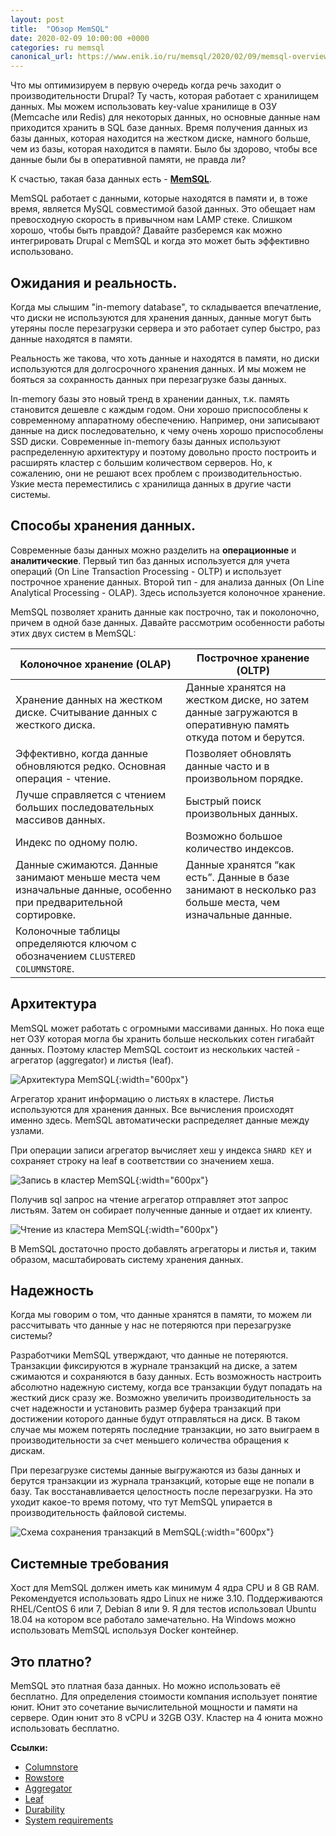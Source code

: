 ```yaml
---
layout: post
title:  "Обзор MemSQL"
date: 2020-02-09 10:00:00 +0000
categories: ru memsql
canonical_url: https://www.enik.io/ru/memsql/2020/02/09/memsql-overview.html
---
```

Что мы оптимизируем в первую очередь когда речь заходит о производительности Drupal? Ту часть, которая работает с хранилищем данных. Мы можем использовать key-value хранилище в ОЗУ (Memcache или Redis) для некоторых данных, но основные данные нам приходится хранить в SQL базе данных. Время получения данных из базы данных, которая находится на жестком диске, намного больше, чем из базы, которая находится в памяти. Было бы здорово, чтобы все данные были бы в оперативной памяти, не правда ли?

К счастью, такая база данных есть - **[MemSQL](https://www.memsql.com)**.

MemSQL работает с данными, которые находятся в памяти и, в тоже время, является MySQL совместимой базой данных. Это обещает нам превосходную скорость в привычном нам LAMP стеке. Слишком хорошо, чтобы быть правдой? Давайте разберемся как можно интегрировать Drupal c MemSQL и когда это может быть эффективно использовано.

## Ожидания и реальность.

Когда мы слышим "in-memory database", то складывается впечатление, что диски не используются для хранения данных, данные могут быть утеряны после перезагрузки сервера и это работает супер быстро, раз данные находятся в памяти.

Реальность же такова, что хоть данные и находятся в памяти, но диски используются для долгосрочного хранения данных. И мы можем не бояться за сохранность данных при перезагрузке базы данных.

In-memory базы это новый тренд в хранении данных, т.к. память становится дешевле с каждым годом. Они хорошо приспособлены к современному аппаратному обеспечению. Например, они записывают данные на диск последовательно, к чему очень хорошо приспособлены SSD диски. Современные in-memory базы данных используют распределенную архитектуру и поэтому довольно просто построить и расширять кластер с большим количеством серверов. Но, к сожалению, они не решают всех проблем с производительностью. Узкие места переместились с хранилища данных в другие части системы.   

## Способы хранения данных.

Современные базы данных можно разделить на **операционные** и **аналитические**. Первый тип баз данных используется для учета операций (On Line Transaction Processing - OLTP) и использует построчное хранение данных. Второй тип - для анализа данных (On Line Analytical Processing - OLAP). Здесь используется колоночное хранение.

MemSQL позволяет хранить данные как построчно, так и поколоночно, причем в одной базе данных. Давайте рассмотрим особенности работы этих двух систем в MemSQL: 

| Колоночное хранение (OLAP)                                                                                      | Построчное хранение (OLTP)                                                                                 |
|-----------------------------------------------------------------------------------------------------------------|------------------------------------------------------------------------------------------------------------|
| Хранение данных на жестком диске. Считывание данных с жесткого диска.                                           | Данные хранятся на жестком диске, но затем данные загружаются в оперативную память откуда потом и берутся. |
| Эффективно, когда данные обновляются редко. Основная операция - чтение.                                         | Позволяет обновлять данные часто и в произвольном порядке.                                                 |
| Лучше справляется с чтением больших последовательных массивов данных.                                           | Быстрый поиск произвольных данных.                                                                         |
| Индекс по одному полю.                                                                                          | Возможно большое количество индексов.                                                                      |
| Данные сжимаются. Данные занимают меньше места чем изначальные данные, особенно при предварительной сортировке. | Данные хранятся “как есть”. Данные в базе занимают в несколько раз больше места, чем изначальные данные.   |
| Колоночные таблицы определяются ключом с обозначением `CLUSTERED COLUMNSTORE`.                                  |                                                                                                            |

## Архитектура

MemSQL может работать с огромными массивами данных. Но пока еще нет ОЗУ которая могла бы хранить больше нескольких сотен гигабайт данных. Поэтому кластер MemSQL состоит из нескольких частей - агрегатор (aggregator) и листья (leaf).

![Архитектура MemSQL](/assets/content/2020-02-09-memsql-overview/memsql_architecture.jpg){:width="600px"}

Агрегатор хранит информацию о листьях в кластере. Листья используются для хранения данных. Все вычисления происходят именно здесь. MemSQL автоматически распределяет данные между узлами.

При операции записи агрегатор вычисляет хеш у индекса `SHARD KEY` и сохраняет строку на leaf в соответствии со значением хеша.

![Запись в кластер MemSQL](/assets/content/2020-02-09-memsql-overview/memsql_leaf_write.png){:width="600px"}

Получив sql запрос на чтение агрегатор отправляет этот запрос листьям. Затем он собирает полученные данные и отдает их клиенту.

![Чтение из кластера MemSQL](/assets/content/2020-02-09-memsql-overview/memsql_leaf_read.png){:width="600px"}

В MemSQL достаточно просто добавлять агрегаторы и листья и, таким образом, масштабировать систему хранения данных. 

## Надежность

Когда мы говорим о том, что данные хранятся в памяти, то можем ли рассчитывать что данные у нас не потеряются при перезагрузке системы?  

Разработчики MemSQL утверждают, что данные не потеряются. Транзакции фиксируются в журнале транзакций на диске, а затем сжимаются и сохраняются в базу данных. Есть возможность настроить абсолютно надежную систему, когда все транзакции будут попадать на жесткий диск сразу же. Возможно увеличить производительность за счет надежности и установить размер буфера транзакций при достижении которого данные будут отправляться на диск. В таком случае мы можем потерять последние транзакции, но зато выиграем в производительности за счет меньшего количества обращения к дискам.

При перезагрузке системы данные выгружаются из базы данных и берутся транзакции из журнала транзакций, которые еще не попали в базу. Так восстанавливается целостность после перезагрузки. На это уходит какое-то время потому, что тут MemSQL упирается в производительность файловой системы.

![Схема сохранения транзакций в MemSQL](/assets/content/2020-02-09-memsql-overview/memsql_durability.png){:width="600px"}

## Системные требования

Хост для MemSQL должен иметь как минимум 4 ядра CPU и 8 GB RAM. Рекомендуется использовать ядро Linux не ниже 3.10. Поддерживаются RHEL/CentOS 6 или 7, Debian 8 или 9. Я для тестов использовал Ubuntu 18.04 на котором все работало замечательно. На Windows можно использовать MemSQL используя Docker контейнер. 

## Это платно?

MemSQL это платная база данных. Но можно использовать её бесплатно. Для определения стоимости компания использует понятие юнит. Юнит это сочетание вычислительной мощности и памяти на сервере. Один юнит это 8 vCPU и 32GB ОЗУ. Кластер на 4 юнита можно использовать бесплатно.

**Ссылки:**

* [Columnstore](https://docs.memsql.com/v7.0/concepts/columnstore) 
* [Rowstore](https://docs.memsql.com/v7.0/concepts/rowstore) 
* [Aggregator](https://docs.memsql.com/v7.0/concepts/aggregator) 
* [Leaf](https://docs.memsql.com/v7.0/concepts/leaf)
* [Durability](https://docs.memsql.com/v6.8/guides/cluster-management/operations/using-durability-and-recovery)
* [System requirements](https://docs.memsql.com/v6.8/guides/deploy-memsql/self-managed/cluster-configuration/system-requirements) 
